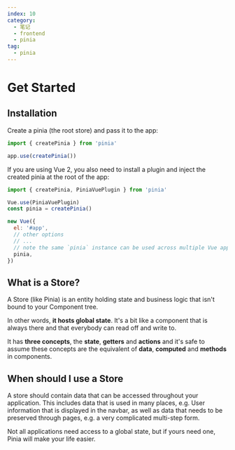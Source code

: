 ```yaml
---
index: 10
category:
  - 笔记
  - frontend
  - pinia
tag:
  - pinia
---
```


# Get Started

## Installation

Create a pinia (the root store) and pass it to the app:

```js
import { createPinia } from 'pinia'

app.use(createPinia())
```

If you are using Vue 2, you also need to install a plugin and inject the created pinia at the root of the app:

```js
import { createPinia, PiniaVuePlugin } from 'pinia'

Vue.use(PiniaVuePlugin)
const pinia = createPinia()

new Vue({
  el: '#app',
  // other options
  // ...
  // note the same `pinia` instance can be used across multiple Vue apps on the same page
  pinia,
})
```

## What is a Store?

A Store (like Pinia) is an entity holding state and business logic that isn't bound to your Component tree.

In other words, **it hosts global state**.
It's a bit like a component that is always there and that everybody can read off and write to.

It has **three concepts**, the **state**, **getters** and **actions** and it's safe to assume these concepts are the equivalent of **data**, **computed** and **methods** in components.

## When should I use a Store

A store should contain data that can be accessed throughout your application. This includes data that is used in many places, e.g. User information that is displayed in the navbar, as well as data that needs to be preserved through pages, e.g. a very complicated multi-step form.

Not all applications need access to a global state, but if yours need one, Pinia will make your life easier.
